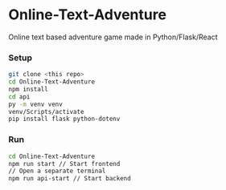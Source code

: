 # Online-Text-Adventure

Online text based adventure game made in Python/Flask/React

### Setup
```bash
git clone <this repo>
cd Online-Text-Adventure
npm install
cd api
py -m venv venv
venv/Scripts/activate
pip install flask python-dotenv
```

### Run
```bash
cd Online-Text-Adventure
npm run start // Start frontend
// Open a separate terminal
npm run api-start // Start backend
```
